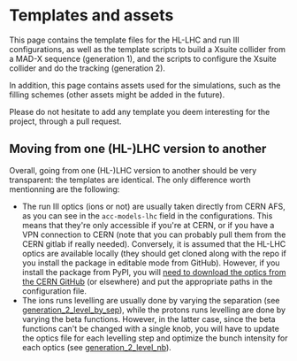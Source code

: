 # Templates and assets

This page contains the template files for the HL-LHC and run III configurations, as well as the template scripts to build a Xsuite collider from a MAD-X sequence (generation 1), and the scripts to configure the Xsuite collider and do the tracking (generation 2).

In addition, this page contains assets used for the simulations, such as the filling schemes (other assets might be added in the future).

Please do not hesitate to add any template you deem interesting for the project, through a pull request.

## Moving from one (HL-)LHC version to another

Overall, going from one (HL-)LHC version to another should be very transparent: the templates are identical. The only difference worth mentionning are the following:

- The run III optics (ions or not) are usually taken directly from CERN AFS, as you can see in the ```acc-models-lhc``` field in the configurations. This means that they're only accessible if you're at CERN, or if you have a VPN connection to CERN (note that you can probably pull them from the CERN gitlab if really needed). Conversely, it is assumed that the HL-LHC optics are available locally (they should get cloned along with the repo if you install the package in editable mode from GitHub). However, if you install the package from PyPI, you will [need to download the optics from the CERN GitHub](../installation/installing_the_optics.md) (or elsewhere) and put the appropriate paths in the configuration file.
- The ions runs levelling are usually done by varying the separation (see [generation_2_level_by_sep](scripts/generation_2_level_by_sep.md)), while the protons runs levelling are done by varying the beta functions. However, in the latter case, since the beta functions can't be changed with a single knob, you will have to update the optics file for each levelling step and optimize the bunch intensity for each optics (see [generation_2_level_nb](scripts/generation_2_level_by_nb.md)).



